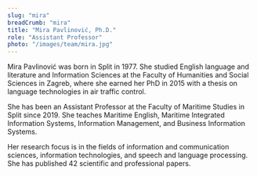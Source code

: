 ```yaml
---
slug: "mira"
breadCrumb: "mira"
title: "Mira Pavlinović, Ph.D."
role: "Assistant Professor"
photo: "/images/team/mira.jpg"
---
```


Mira Pavlinović was born in Split in 1977. She studied English language and literature and Information Sciences at the Faculty of Humanities and Social Sciences in Zagreb, where she earned her PhD in 2015 with a thesis on language technologies in air traffic control.

She has been an Assistant Professor at the Faculty of Maritime Studies in Split since 2019. She teaches Maritime English, Maritime Integrated Information Systems, Information Management, and Business Information Systems.

Her research focus is in the fields of information and communication sciences, information technologies, and speech and language processing. She has published 42 scientific and professional papers.
